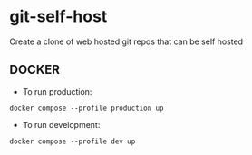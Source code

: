 # git-self-host
Create a clone of web hosted git repos that can be self hosted

## DOCKER
 - To run production:
 ```
 docker compose --profile production up
 ```

 - To run development:
 ```
 docker compose --profile dev up
 ```
